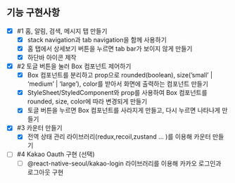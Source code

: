 ## 기능 구현사항

- [x] #1 홈, 알림, 검색, 메시지 탭 만들기
  - [x] stack navigation과 tab navigation을 함께 사용하기
  - [x] 홈 탭에서 상세보기 버튼을 누르면 tab bar가 보이지 않게 만들기
  - [x] 하단바 아이콘 제작
- [x] #2 토글 버튼을 눌러 Box 컴포넌트 제어하기
  - [x] Box 컴포넌트를 분리하고 prop으로 rounded(boolean), size(’small’ | ‘medium’ | ‘large’), color를 받아서 화면에 출력하는 컴포넌트 만들기
  - [x] StyleSheet/StyledComponent와 prop를 사용하여 Box 컴포넌트를 rounded, size, color에 따라 변경되게 만들기
  - [x] 토글 버튼을 누르면 Box 컴포넌트를 사라지게 만들고, 다시 누르면 나타나게 만들기
- [x] #3 카운터 만들기
  - [x] 전역 상태 관리 라이브러리(redux,recoil,zustand … )를 이용해 카운터 만들기
- [ ] #4 Kakao Oauth 구현 (선택)
  - [ ] @react-native-seoul/kakao-login 라이브러리를 이용해 카카오 로그인과 로그아웃 구현
